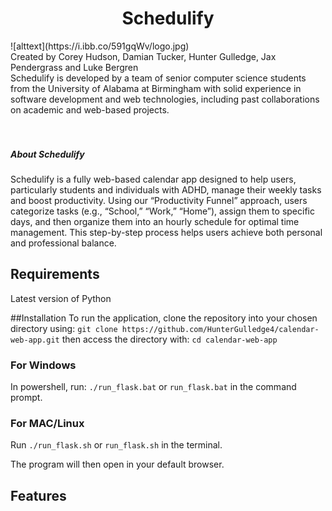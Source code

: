 <h1 style="text-align:center;">Schedulify</h1>
![alttext](https://i.ibb.co/591gqWv/logo.jpg)<br>
Created by Corey Hudson, Damian Tucker, Hunter Gulledge, Jax Pendergrass and Luke Bergren<br>
Schedulify is developed by a team of senior computer science students from the University of Alabama at Birmingham with solid experience in software development and web technologies, including past collaborations on academic and web-based projects.<br><br><br>

##### About Schedulify
Schedulify is a fully web-based calendar app designed to help users, particularly students and individuals with ADHD, manage their weekly tasks and boost productivity. Using our “Productivity Funnel” approach, users categorize tasks (e.g., “School,” “Work,” “Home”), assign them to specific days, and then organize them into an hourly schedule for optimal time management. This step-by-step process helps users achieve both personal and professional balance.

## Requirements
Latest version of Python

##Installation
To run the application, clone the repository into your chosen directory using:
`git clone https://github.com/HunterGulledge4/calendar-web-app.git`
then access the directory with:
`cd calendar-web-app`

### For Windows
In powershell, run: 
`./run_flask.bat`
or
`run_flask.bat`
in the command prompt.

### For MAC/Linux
Run `./run_flask.sh` or `run_flask.sh` in the terminal.

The program will then open in your default browser.

## Features
